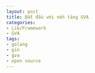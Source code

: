 ```yaml
---
layout: post
title: Bắt đầu với nền tảng GVA
categories:
- Lib/Framework
- GVA
tags:
- golang
- gin
- gva
- open source
---
```


